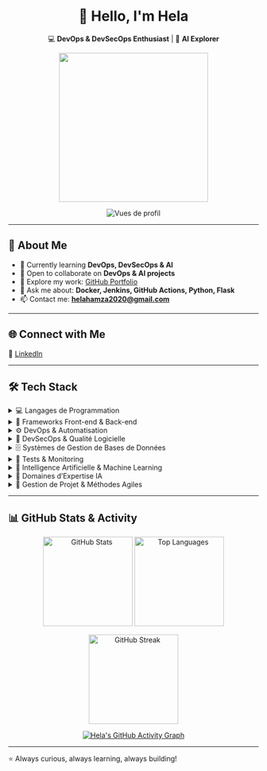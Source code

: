 <div align="center">

# 👋 Hello, I'm Hela  

💻 **DevOps & DevSecOps Enthusiast** | 🤖 **AI Explorer**

<img src="https://media.giphy.com/media/QTfX9Ejfra3ZmNxh6B/giphy.gif" width="300"/>
<div align="center">

![Vues de profil
](https://komarev.com/ghpvc/?username=hela-hamza&label=Profile%20views&color=0e75b6&style=flat)

</div>


</div>

---

## 🚀 About Me
- 🌱 Currently learning **DevOps, DevSecOps & AI**  
- 🤝 Open to collaborate on **DevOps & AI projects**  
- 📂 Explore my work: [GitHub Portfolio](https://halahamza.netlify.app/)  
- 💬 Ask me about: **Docker, Jenkins, GitHub Actions, Python, Flask**  
- 📫 Contact me: **helahamza2020@gmail.com**  

---

## 🌐 Connect with Me
🔗 [LinkedIn](https://www.linkedin.com/in/hela-hamza-422b40259)

---


## 🛠️ Tech Stack  

<details>
  <summary>💻 Langages de Programmation</summary>
  <p align="left">
    <img src="https://img.shields.io/badge/Python-3776AB?style=for-the-badge&logo=python&logoColor=white"/>
    <img src="https://img.shields.io/badge/JavaScript-F7DF1E?style=for-the-badge&logo=javascript&logoColor=black"/>
    <img src="https://img.shields.io/badge/TypeScript-3178C6?style=for-the-badge&logo=typescript&logoColor=white"/>
    <img src="https://img.shields.io/badge/Node.js-339933?style=for-the-badge&logo=node.js&logoColor=white"/>
  </p>
</details>

<details>
  <summary>🧩 Frameworks Front-end & Back-end</summary>
  <p align="left">
    <img src="https://img.shields.io/badge/Express.js-000000?style=for-the-badge&logo=express&logoColor=white"/>
    <img src="https://img.shields.io/badge/Flask-000000?style=for-the-badge&logo=flask&logoColor=white"/>
    <img src="https://img.shields.io/badge/FastAPI-009688?style=for-the-badge&logo=fastapi&logoColor=white"/>
    <img src="https://img.shields.io/badge/React-20232A?style=for-the-badge&logo=react&logoColor=61DAFB"/>
    <img src="https://img.shields.io/badge/Bootstrap-7952B3?style=for-the-badge&logo=bootstrap&logoColor=white"/>
  </p>
</details>

<details>
  <summary>⚙️ DevOps & Automatisation</summary>
  <p align="left">
    <img src="https://img.shields.io/badge/Docker-2496ED?style=for-the-badge&logo=docker&logoColor=white"/>
    <img src="https://img.shields.io/badge/GitHub%20Actions-2088FF?style=for-the-badge&logo=github-actions&logoColor=white"/>
    <img src="https://img.shields.io/badge/Ansible-EE0000?style=for-the-badge&logo=ansible&logoColor=white"/>
    <img src="https://img.shields.io/badge/Git-F05032?style=for-the-badge&logo=git&logoColor=white"/>
  </p>
</details>

<details>
  <summary>🔐 DevSecOps & Qualité Logicielle</summary>
  <p align="left">
    <img src="https://img.shields.io/badge/Trivy-190D25?style=for-the-badge&logo=aqua&logoColor=white"/>
    <img src="https://img.shields.io/badge/Snyk-4C4A73?style=for-the-badge&logo=snyk&logoColor=white"/>
    <img src="https://img.shields.io/badge/SonarQube-4E9BCD?style=for-the-badge&logo=sonarqube&logoColor=white"/>
  </p>
</details>

<details>
  <summary>🗄️ Systèmes de Gestion de Bases de Données</summary>
  <p align="left">
    <img src="https://img.shields.io/badge/MySQL-005C84?style=for-the-badge&logo=mysql&logoColor=white"/>
    <img src="https://img.shields.io/badge/MongoDB-4EA94B?style=for-the-badge&logo=mongodb&logoColor=white"/>
  </p>
</details>

<details>
  <summary>🧪 Tests & Monitoring</summary>
  <p align="left">
    <img src="https://img.shields.io/badge/Jest-C21325?style=for-the-badge&logo=jest&logoColor=white"/>
    <img src="https://img.shields.io/badge/SuperTest-323330?style=for-the-badge&logo=javascript&logoColor=white"/>
    <img src="https://img.shields.io/badge/Pytest-0A9EDC?style=for-the-badge&logo=pytest&logoColor=white"/>
    <img src="https://img.shields.io/badge/JUnit5-25A162?style=for-the-badge&logo=java&logoColor=white"/>
    <img src="https://img.shields.io/badge/Postman-FF6C37?style=for-the-badge&logo=postman&logoColor=white"/>
    <img src="https://img.shields.io/badge/Prometheus-E6522C?style=for-the-badge&logo=prometheus&logoColor=white"/>
    <img src="https://img.shields.io/badge/Grafana-F46800?style=for-the-badge&logo=grafana&logoColor=white"/>
  </p>
</details>

<details>
  <summary>🤖 Intelligence Artificielle & Machine Learning</summary>
  <p align="left">
    <img src="https://img.shields.io/badge/TensorFlow-FF6F00?style=for-the-badge&logo=tensorflow&logoColor=white"/>
    <img src="https://img.shields.io/badge/PyTorch-EE4C2C?style=for-the-badge&logo=pytorch&logoColor=white"/>
    <img src="https://img.shields.io/badge/Scikit--learn-F7931E?style=for-the-badge&logo=scikit-learn&logoColor=white"/>
  </p>
</details>

<details>
  <summary>🧠 Domaines d’Expertise IA</summary>
  <p align="left">
    <img src="https://img.shields.io/badge/Deep%20Learning-000000?style=for-the-badge&logo=tensorflow&logoColor=white"/>
    <img src="https://img.shields.io/badge/Computer%20Vision-0A66C2?style=for-the-badge&logo=opencv&logoColor=white"/>
    <img src="https://img.shields.io/badge/Prompt%20Engineering-FF6F00?style=for-the-badge&logo=openai&logoColor=white"/>
    <img src="https://img.shields.io/badge/IA%20Générative-412991?style=for-the-badge&logo=ai&logoColor=white"/>
  </p>
</details>

<details>
  <summary>📅 Gestion de Projet & Méthodes Agiles</summary>
  <p align="left">
    <img src="https://img.shields.io/badge/Scrum-009FDA?style=for-the-badge&logo=scrumalliance&logoColor=white"/>
    <img src="https://img.shields.io/badge/Jira-0052CC?style=for-the-badge&logo=jira&logoColor=white"/>
  </p>
</details>

---

## 📊 GitHub Stats & Activity  

<div align="center">

  <!-- Stats et Langages -->
  <img src="https://github-readme-stats.vercel.app/api?username=helahamza&show_icons=true&theme=tokyonight&hide_border=true&count_private=true" 
       alt="GitHub Stats" height="180"/>
  <img src="https://github-readme-stats.vercel.app/api/top-langs/?username=helahamza&layout=compact&theme=tokyonight&hide_border=true" 
       alt="Top Languages" height="180"/>

  <!-- Streak -->
  <img src="https://github-readme-streak-stats.herokuapp.com/?user=helahamza&theme=tokyonight&hide_border=true" 
       alt="GitHub Streak" height="180"/>

  <!-- Activity Graph -->
  <a href="https://github.com/ashutosh00710/github-readme-activity-graph">
    <img src="https://github-readme-activity-graph.vercel.app/graph?username=helahamza&theme=tokyo-night&hide_border=true&bg_color=1a1b27&line=70a5fd&point=70a5fd&area=true" 
         alt="Hela's GitHub Activity Graph"/>
  </a>

</div>


---

⭐ Always curious, always learning, always building!
